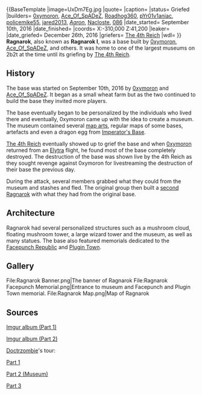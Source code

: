 {{BaseTemplate
|image=UxDm7Eg.jpg
|quote=
|caption=
|status= Griefed
|builders= [0xymoron](https://2b2t.miraheze.org/wiki/0xymoron), [Ace_Of_SpADeZ](https://2b2t.miraheze.org/wiki/Ace_Of_SpADeZ), [Roadhog360](https://2b2t.miraheze.org/wiki/Roadhog360), [pYr01v1aniac](https://2b2t.miraheze.org/wiki/pYr01v1aniac), [policemike55](https://2b2t.miraheze.org/wiki/policemike55), [jared2013](https://2b2t.miraheze.org/wiki/jared2013), [_Aaron_](https://2b2t.miraheze.org/wiki/_Aaron_), [Nacloste](https://2b2t.miraheze.org/wiki/Nacloste), [086](https://2b2t.miraheze.org/wiki/086)
|date_started= September 10th, 2016
|date_finished=
|coords= X:-310,000 Z:41,200
|leaker=
|date_griefed= December 26th, 2016
|griefers= [The 4th Reich](https://2b2t.miraheze.org/wiki/The_4th_Reich)
|wdl=
}}
**Ragnarok**, also known as **Ragnarok I**, was a base built by [0xymoron](https://2b2t.miraheze.org/wiki/0xymoron), [Ace_Of_SpADeZ](https://2b2t.miraheze.org/wiki/Ace_Of_SpADeZ), and others. It was home to one of the largest museums on 2b2t at the time until its griefing by [The 4th Reich](https://2b2t.miraheze.org/wiki/The_4th_Reich).

## History
The base was started on September 10th, 2016 by [0xymoron](https://2b2t.miraheze.org/wiki/0xymoron) and [Ace_Of_SpADeZ](https://2b2t.miraheze.org/wiki/Ace_Of_SpADeZ). It began as a small wheat farm but as the two continued to build the base they invited more players.

The base eventually began to be personalized by the individuals who lived there and eventually, 0xymoron came up with the idea to create a museum. The museum contained several [map arts](https://2b2t.miraheze.org/wiki/Map_art), regular maps of some bases, artefacts and even a dragon egg from [Imperator's Base](https://2b2t.miraheze.org/wiki/Imperator%27s_Base).

[The 4th Reich](https://2b2t.miraheze.org/wiki/The_4th_Reich) eventually showed up to grief the base and when [0xymoron](https://2b2t.miraheze.org/wiki/0xymoron) returned from an [Elytra](https://2b2t.miraheze.org/wiki/Elytra) flight, he found most of the base completely destroyed. The destruction of the base was shown live by the 4th Reich as they sought revenge against 0xymoron for livestreaming the destruction of their base the previous day.

During the attack, several members grabbed what they could from the museum and stashes and fled. The original group then built a [second Ragnarok](https://2b2t.miraheze.org/wiki/Ragnarok_2) with what they had from the original base.

## Architecture
Ragnarok had several personalized structures such as a mushroom cloud, floating mushroom tower, a large wizard tower and the museum, as well as many statues. The base also featured memorials dedicated to the [Facepunch Republic](https://2b2t.miraheze.org/wiki/Facepunch_Republic) and [Plugin Town](https://2b2t.miraheze.org/wiki/Plugin_Town).

## Gallery
<gallery>
File:Ragnarok Banner.png|The banner of Ragnarok
File:Ragnarok Facepunch Memorial.png|Entrance to museum and Facepunch and Plugin Town memorial.
File:Ragnarok Map.png|Map of Ragnarok
</gallery>

## Sources
[Imgur album (Part 1)](https://imgur.com/a/wXr12)

[Imgur album (Part 2)](https://imgur.com/a/GXAn4)

[Doctrzombie](https://2b2t.miraheze.org/wiki/Doctrzombie)'s tour:

[Part 1](https://www.youtube.com/watch?v=DdV4TmuJdOA)

[Part 2 (Museum)](https://www.youtube.com/watch?v=sOpK-lDkiwM)

[Part 3](https://www.youtube.com/watch?v=LxReaQhtX7M)